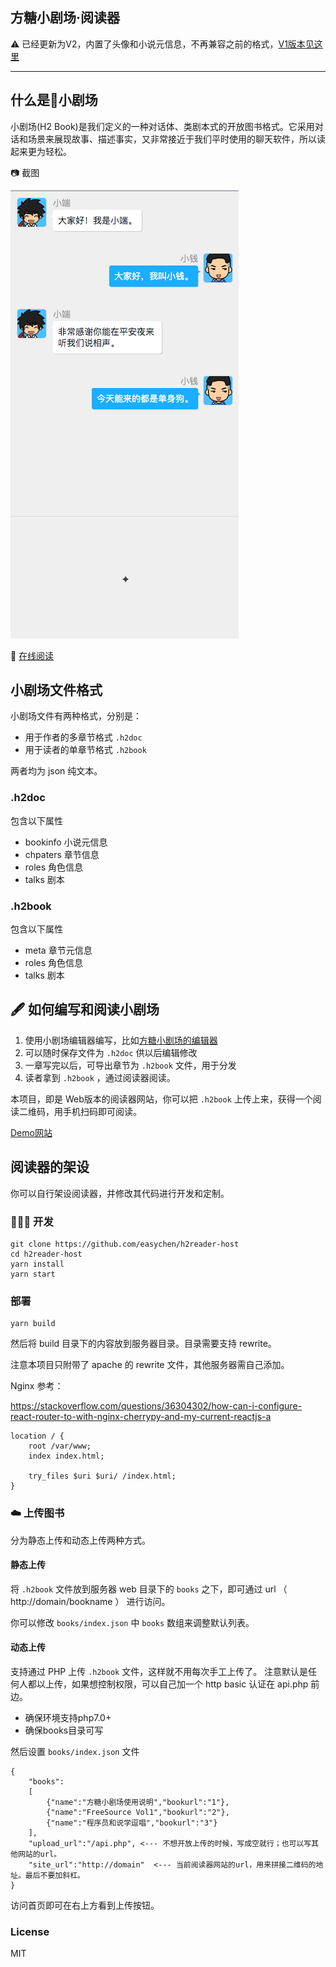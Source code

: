 ## 方糖小剧场·阅读器

⚠️ 已经更新为V2，内置了头像和小说元信息，不再兼容之前的格式，[V1版本见这里](https://github.com/easychen/h2webreader/tree/v1)

---
## 什么是🎈小剧场

小剧场(H2 Book)是我们定义的一种对话体、类剧本式的开放图书格式。它采用对话和场景来展现故事、描述事实，又非常接近于我们平时使用的聊天软件，所以读起来更为轻松。

📷 截图

![](doc/screenshot.png)

📖 [在线阅读](https://du.ftqq.com)



## 小剧场文件格式

小剧场文件有两种格式，分别是：

- 用于作者的多章节格式 `.h2doc`
- 用于读者的单章节格式 `.h2book`

两者均为 json 纯文本。

### .h2doc

包含以下属性

- bookinfo 小说元信息
- chpaters 章节信息
- roles 角色信息
- talks 剧本

### .h2book 

包含以下属性

- meta 章节元信息
- roles 角色信息
- talks 剧本

## 🖋 如何编写和阅读小剧场

1. 使用小剧场编辑器编写，比如[方糖小剧场的编辑器](https://qing.ftqq.com)
2. 可以随时保存文件为 `.h2doc` 供以后编辑修改
3. 一章写完以后，可导出章节为 `.h2book` 文件，用于分发 
4. 读者拿到 `.h2book` ，通过阅读器阅读。

本项目，即是 Web版本的阅读器网站，你可以把 `.h2book` 上传上来，获得一个阅读二维码，用手机扫码即可阅读。

[Demo网站](https://du.slidechan.com)

## 阅读器的架设

你可以自行架设阅读器，并修改其代码进行开发和定制。

### 👨🏻‍💻 开发

```
git clone https://github.com/easychen/h2reader-host
cd h2reader-host
yarn install
yarn start
```

### 部署

```
yarn build
```

然后将 build 目录下的内容放到服务器目录。目录需要支持 rewrite。

注意本项目只附带了 apache 的 rewrite 文件，其他服务器需自己添加。

Nginx 参考：

https://stackoverflow.com/questions/36304302/how-can-i-configure-react-router-to-with-nginx-cherrypy-and-my-current-reactjs-a
```
location / {
    root /var/www;
    index index.html;

    try_files $uri $uri/ /index.html;
}
```

### ☁️ 上传图书

分为静态上传和动态上传两种方式。

#### 静态上传

将 `.h2book` 文件放到服务器 web 目录下的 `books` 之下，即可通过 url （ http://domain/bookname ） 进行访问。

你可以修改 `books/index.json` 中 `books` 数组来调整默认列表。


#### 动态上传

支持通过 PHP 上传 `.h2book` 文件，这样就不用每次手工上传了。 注意默认是任何人都以上传，如果想控制权限，可以自己加一个 http basic 认证在 api.php 前边。


- 确保环境支持php7.0+
- 确保books目录可写
  
然后设置 `books/index.json` 文件

```
{
    "books":
    [
        {"name":"方糖小剧场使用说明","bookurl":"1"},
        {"name":"FreeSource Vol1","bookurl":"2"},
        {"name":"程序员和说学逗唱","bookurl":"3"}
    ],
    "upload_url":"/api.php", <--- 不想开放上传的时候，写成空就行；也可以写其他网站的url。
    "site_url":"http://domain"  <--- 当前阅读器网站的url，用来拼接二维码的地址。最后不要加斜杠。
}
```
访问首页即可在右上方看到上传按钮。

### License

MIT 




